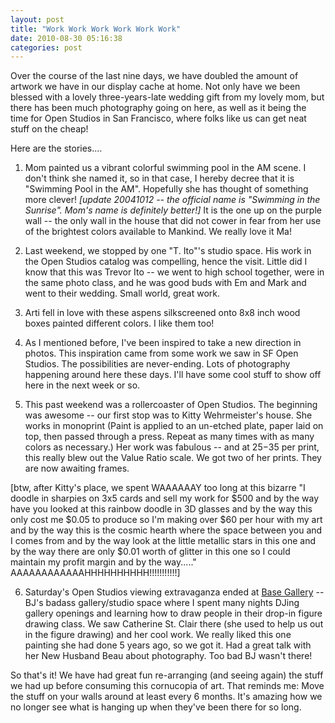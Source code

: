 ```yaml
---
layout: post
title: "Work Work Work Work Work Work"
date: 2010-08-30 05:16:38
categories: post
---
```

Over the course of the last nine days, we have doubled
the amount of artwork we have in our display cache at
home.  Not only have we been blessed with a lovely
three-years-late wedding gift from my lovely mom, but
there has been much photography going on here, as well
as it being the time for Open Studios in San
Francisco, where folks like us can get neat stuff on
the cheap!

Here are the stories....

1) Mom painted us a vibrant colorful swimming pool in
the AM scene.  I don't think she named it, so in that
case, I hereby decree that it is "Swimming Pool in the
AM".  Hopefully she has thought of something
more clever!  <i>[update 20041012 -- the official name is "Swimming in the Sunrise".  Mom's name is definitely better!]</i>  It is the one up on the purple wall --
the only wall in the house that did not cower in fear
from her use of the brightest colors available to
Mankind.  We really love it Ma!

2) Last weekend, we stopped by one "T. Ito"'s studio
space.  His work in the Open Studios catalog was
compelling, hence the visit.  Little did I know that
this was Trevor Ito -- we went to high school
together, were in the same photo class, and he was
good buds with Em and Mark and went to their wedding. 
Small world, great work.

3) Arti fell in love with these aspens silkscreened
onto 8x8 inch wood boxes painted different colors.  I
like them too!

4) As I mentioned before, I've been inspired to take a
new direction in photos.  This inspiration came from
some work we saw in SF Open Studios.  The
possibilities are never-ending.  Lots of photography
happening around here these days.  I'll have some cool
stuff to show off here in the next week or so.

5) This past weekend was a rollercoaster of Open
Studios.  The beginning was awesome -- our first stop
was to Kitty Wehrmeister's house.  She works in monoprint
(Paint is applied to an un-etched plate, paper laid on
top, then passed through a press.  Repeat as many
times with as many colors as necessary.)  Her work was
fabulous -- and at $25-$35 per print, this really blew
out the Value Ratio scale.  We got two of her prints.  They are now awaiting frames.

[btw, after Kitty's place, we spent WAAAAAAY too long
at this bizarre "I doodle in sharpies on 3x5 cards and
sell my work for $500 and by the way have you looked
at this rainbow doodle in 3D glasses and by the way
this only cost me $0.05 to produce so I'm making over
$60 per hour with my art and by the way this is the
cosmic hearth where the space between you and I comes
from and by the way look at the little metallic stars
in this one and by the way there are only $0.01 worth
of glitter in this one so I could maintain my profit
margin and by the way....." 
AAAAAAAAAAAAHHHHHHHHHH!!!!!!!!!!!]

6) Saturday's Open Studios viewing extravaganza ended
at <a href=http://www.baseart.com/>Base Gallery</a> --
BJ's badass gallery/studio space where I spent many
nights DJing gallery openings and learning how to draw
people in their drop-in figure drawing class.  We saw
Catherine St. Clair there (she used to help us out in
the figure drawing) and her cool work.  We really
liked this one painting she had done 5 years ago, so
we got it.  Had a great talk with her New Husband Beau
about photography.  Too bad BJ wasn't there!

So that's it!  We have had great fun re-arranging (and
seeing again) the stuff we had up before consuming
this cornucopia of art.  That reminds me:  Move the
stuff on your walls around at least every 6 months. 
It's amazing how we no longer see what is hanging up
when they've been there for so long.
